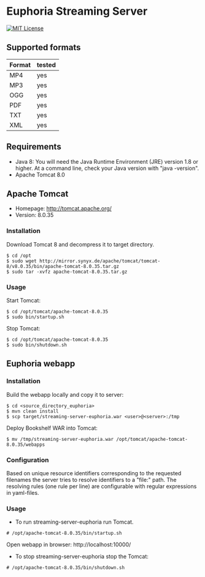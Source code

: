 # Euphoria Streaming Server

[![MIT License](https://img.shields.io/badge/license-MIT-blue.svg)](LICENSE)

## Supported formats

| Format | tested
| ------ | ------
| MP4    | yes
| MP3    | yes
| OGG    | yes
| PDF    | yes
| TXT    | yes
| XML    | yes


## Requirements

* Java 8: You will need the Java Runtime Environment (JRE) version 1.8 or higher. At a command line, check your Java version with "java -version".
* Apache Tomcat 8.0

## Apache Tomcat

* Homepage: http://tomcat.apache.org/
* Version: 8.0.35

### Installation

Download Tomcat 8 and decompress it to target directory.

```shell
$ cd /opt
$ sudo wget http://mirror.synyx.de/apache/tomcat/tomcat-8/v8.0.35/bin/apache-tomcat-8.0.35.tar.gz
$ sudo tar -xvfz apache-tomcat-8.0.35.tar.gz
```

### Usage

Start Tomcat:

```shell
$ cd /opt/tomcat/apache-tomcat-8.0.35
$ sudo bin/startup.sh
```

Stop Tomcat:
```shell
$ cd /opt/tomcat/apache-tomcat-8.0.35
$ sudo bin/shutdown.sh
```

## Euphoria webapp

### Installation

Build the webapp locally and copy it to server:

```shell
$ cd <source_directory_euphoria>
$ mvn clean install
$ scp target/streaming-server-euphoria.war <user>@<server>:/tmp
```

Deploy Bookshelf WAR into Tomcat:

```shell
$ mv /tmp/streaming-server-euphoria.war /opt/tomcat/apache-tomcat-8.0.35/webapps
```

### Configuration

Based on unique resource identifiers corresponding to the requested filenames the server tries to resolve identifiers to a "file:" path.
The resolving rules (one rule per line) are configurable with regular expressions in yaml-files.

### Usage

* To run streaming-server-euphoria run Tomcat.

```shell
# /opt/apache-tomcat-8.0.35/bin/startup.sh
```

Open webapp in browser: http://localhost:10000/

* To stop streaming-server-euphoria stop the Tomcat:

```shell
# /opt/apache-tomcat-8.0.35/bin/shutdown.sh
```

